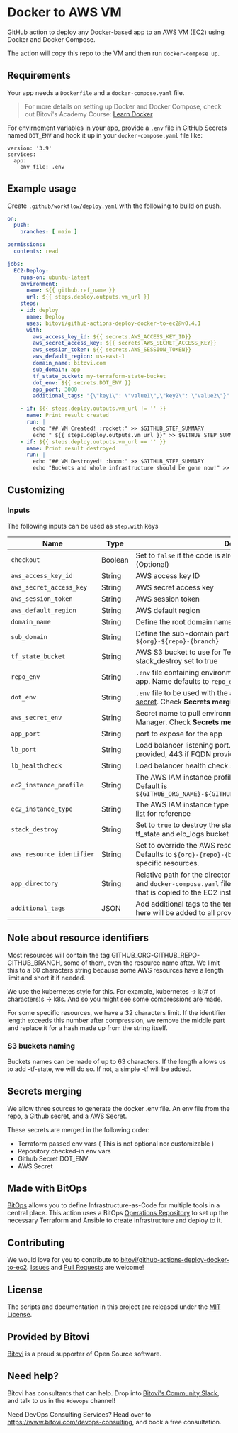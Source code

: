 # Docker to AWS VM

GitHub action to deploy any [Docker](https://www.bitovi.com/academy/learn-docker.html)-based app to an AWS VM (EC2) using Docker and Docker Compose.

The action will copy this repo to the VM and then run `docker-compose up`.

## Requirements
Your app needs a `Dockerfile` and a `docker-compose.yaml` file.

> For more details on setting up Docker and Docker Compose, check out Bitovi's Academy Course: [Learn Docker](https://www.bitovi.com/academy/learn-docker.html)

For envirnoment variables in your app, provide a `.env` file in GitHub Secrets named `DOT_ENV` and hook it up in your `docker-compose.yaml` file like:
```
version: '3.9'
services:
  app:
    env_file: .env
```

## Example usage

Create `.github/workflow/deploy.yaml` with the following to build on push.

```yaml
on:
  push:
    branches: [ main ]

permissions:
  contents: read

jobs:
  EC2-Deploy:
    runs-on: ubuntu-latest
    environment:
      name: ${{ github.ref_name }}
      url: ${{ steps.deploy.outputs.vm_url }}
    steps:
    - id: deploy
      name: Deploy
      uses: bitovi/github-actions-deploy-docker-to-ec2@v0.4.1
      with:
        aws_access_key_id: ${{ secrets.AWS_ACCESS_KEY_ID}}
        aws_secret_access_key: ${{ secrets.AWS_SECRET_ACCESS_KEY}}
        aws_session_token: ${{ secrets.AWS_SESSION_TOKEN}}
        aws_default_region: us-east-1
        domain_name: bitovi.com
        sub_domain: app
        tf_state_bucket: my-terraform-state-bucket
        dot_env: ${{ secrets.DOT_ENV }}
        app_port: 3000
        additional_tags: "{\"key1\": \"value1\",\"key2\": \"value2\"}"

    - if: ${{ steps.deploy.outputs.vm_url != '' }}
      name: Print result created
      run: |
        echo "## VM Created! :rocket:" >> $GITHUB_STEP_SUMMARY
        echo " ${{ steps.deploy.outputs.vm_url }}" >> $GITHUB_STEP_SUMMARY
    - if: ${{ steps.deploy.outputs.vm_url == '' }}
      name: Print result destroyed
      run: |
        echo "## VM Destroyed! :boom:" >> $GITHUB_STEP_SUMMARY
        echo "Buckets and whole infrastructure should be gone now!" >> $GITHUB_STEP_SUMMARY
```

## Customizing

### Inputs

The following inputs can be used as `step.with` keys

| Name             | Type    | Description                        |
|------------------|---------|------------------------------------|
| `checkout`          | Boolean | Set to `false` if the code is already checked out (Default is `true`) (Optional) |
| `aws_access_key_id` | String | AWS access key ID |
| `aws_secret_access_key` | String | AWS secret access key |
| `aws_session_token` | String | AWS session token |
| `aws_default_region` | String | AWS default region |
| `domain_name` | String | Define the root domain name for the application. e.g. bitovi.com' |
| `sub_domain` | String | Define the sub-domain part of the URL. Defaults to `${org}-${repo}-{branch}` |
| `tf_state_bucket` | String | AWS S3 bucket to use for Terraform state. Will be deleted if stack_destroy set to true |
| `repo_env` | String | `.env` file containing environment variables to be used with the app. Name defaults to `repo_env`. Check **Secrets merging** note |
| `dot_env` | String | `.env` file to be used with the app. This is the name of the [Github secret](https://docs.github.com/es/actions/security-guides/encrypted-secrets). Check **Secrets merging** note |
| `aws_secret_env` | String | Secret name to pull environment variables from AWS Secret Manager. Check **Secrets merging** note |
| `app_port` | String | port to expose for the app |
| `lb_port` | String | Load balancer listening port. Defaults to 80 if NO FQDN provided, 443 if FQDN provided |
| `lb_healthcheck` | String | Load balancer health check string. Defaults to HTTP:app_port |
| `ec2_instance_profile` | String | The AWS IAM instance profile to use for the EC2 instance. Default is `${GITHUB_ORG_NAME}-${GITHUB_REPO_NAME}-${GITHUB_BRANCH_NAME}` |
| `ec2_instance_type` | String | The AWS IAM instance type to use. Default is t2.small. See [this list](https://aws.amazon.com/ec2/instance-types/) for reference |
| `stack_destroy` | String | Set to `true` to destroy the stack. Default is `""` - Will delete the tf_state and elb_logs bucket after the destroy action runs. |
| `aws_resource_identifier` | String | Set to override the AWS resource identifier for the deployment.  Defaults to `${org}-{repo}-{branch}`.  Use with destroy to destroy specific resources. |
| `app_directory` | String | Relative path for the directory of the app (i.e. where `Dockerfile` and `docker-compose.yaml` files are located). This is the directory that is copied to the EC2 instance. Default is the root of the repo. |
| `additional_tags` | JSON | Add additional tags to the terraform [default tags](https://www.hashicorp.com/blog/default-tags-in-the-terraform-aws-provider), any tags put here will be added to all provisioned resources.|

## Note about resource identifiers

Most resources will contain the tag GITHUB_ORG-GITHUB_REPO-GITHUB_BRANCH, some of them, even the resource name after. 
We limit this to a 60 characters string because some AWS resources have a length limit and short it if needed.

We use the kubernetes style for this. For example, kubernetes -> k(# of characters)s -> k8s. And so you might see some compressions are made.

For some specific resources, we have a 32 characters limit. If the identifier length exceeds this number after compression, we remove the middle part and replace it for a hash made up from the string itself. 

### S3 buckets naming

Buckets names can be made of up to 63 characters. If the length allows us to add -tf-state, we will do so. If not, a simple -tf will be added.

## Secrets merging

We allow three sources to generate the docker .env file. An env file from the repo, a Github secret, and a AWS Secret.

These secrets are merged in the following order:
 - Terraform passed env vars ( This is not optional nor customizable )
 - Repository checked-in env vars
 - Github Secret DOT_ENV
 - AWS Secret

## Made with BitOps
[BitOps](https://bitops.sh) allows you to define Infrastructure-as-Code for multiple tools in a central place.  This action uses a BitOps [Operations Repository](https://bitops.sh/operations-repo-structure/) to set up the necessary Terraform and Ansible to create infrastructure and deploy to it.

## Contributing
We would love for you to contribute to [bitovi/github-actions-deploy-docker-to-ec2](https://github.com/bitovi/github-actions-deploy-docker-to-ec2).   [Issues](https://github.com/bitovi/github-actions-deploy-docker-to-ec2/issues) and [Pull Requests](https://github.com/bitovi/github-actions-deploy-docker-to-ec2/pulls) are welcome!

## License
The scripts and documentation in this project are released under the [MIT License](https://github.com/bitovi/github-actions-deploy-docker-to-ec2/blob/main/LICENSE).

## Provided by Bitovi
[Bitovi](https://www.bitovi.com/) is a proud supporter of Open Source software.


## Need help?
Bitovi has consultants that can help.  Drop into [Bitovi's Community Slack](https://www.bitovi.com/community/slack), and talk to us in the `#devops` channel!

Need DevOps Consulting Services?  Head over to https://www.bitovi.com/devops-consulting, and book a free consultation.
